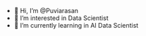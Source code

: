 - 👋 Hi, I’m @Puviarasan
- 👀 I’m interested in Data Scientist
- 🌱 I’m currently learning in AI Data Scientist


<!---
Certainly! Here's a comprehensive bio for you:

---

**Puviarasan**

**Data Scientist**

---

I am a dedicated and highly skilled data scientist with a strong foundation in data analysis, machine learning, and deep learning. With a Bachelor's degree in Mechanical Engineering and extensive training in various technical tools and methodologies, I bring a unique perspective to solving complex problems using data-driven approaches. I have successfully completed several projects, including those focused on decision tree and random forest algorithms, as well as data visualization using Python.

---

**Technical Skills:**

- Python
- PyTorch
- AI & Machine Learning
- Deep Learning
- MySQL Workbench
- Tableau
- Power BI
- MS Office
- Canva

---

**Professional Skills:**

- Effective Communication
- Time Management
- Team Coordination
- Leadership

---

**Projects:**

1. **Decision Tree and Random Forest Algorithm:** Completed through iSOFT IT Training.
2. **Data Visualization using Python:** Completed through iSOFT IT Training.

---

I am eager to work in a dynamic and challenging environment where I can apply my skills and knowledge to contribute to the growth and success of the organization.

---

**Education:**

- **Bachelor of Engineering in Mechanical Engineering**  
  Karpagam Academy Of Higher Education, Coimbatore  
  Year of Graduation: 2022, CGPA: 7.99

- **HSC**  
  Frontline Academy, Tirupur  
  Year of Graduation: 2018, Percentage: 76.8%

- **SSLC**  
  Kongu Matriculation School, Tirupur  
  Year of Graduation: 2016, Percentage: 68.6%

---

**Certifications:**

- Great Learning: Introduction to Deep Learning (2022)
- Skill-Lync: Core and Advanced Python Programming (2023)
- Great Learning: Data Visualization using Python (2024)
- Great Learning: Supervised Machine Learning with Tree-Based Models (2024)
- Great Learning: Machine Learning Algorithms (2024)

---

**Contact Information:**

- Phone: 6385735467
- Email: puviarasanpuvi718@gmail.com
- Address: Housing Unit, Mudalipalayam, Tirupur, Tamil Nadu, India
- LinkedIn: [linkedin.com/in/puviarasan718](https://linkedin.com/in/puviarasan718)

---

**Languages:**

- Tamil
- English

---

I look forward to the opportunity to contribute my expertise and passion for data science to a forward-thinking organization.
--->
